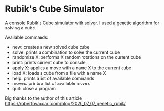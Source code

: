 # Rubik's Cube Simulator
A console Rubik's Cube simulator with solver. I used a genetic algorithm for solving a cube.

Available commands:
- new: creates a new solved cube cube
- solve: prints a combination to solve the current cube
- randomize X: performs X random rotations on the current cube
- print: prints current cube to console
- apply X: applies a move with a name X to the current cube
- load X: loads a cube from a file with a name X
- help: prints a list of available commands
- moves: prints a list of available moves
- quit: close a program


Big thanks to the author of this article:
https://robertovaccari.com/blog/2020_07_07_genetic_rubik/
